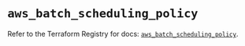 # `aws_batch_scheduling_policy`

Refer to the Terraform Registry for docs: [`aws_batch_scheduling_policy`](https://registry.terraform.io/providers/hashicorp/aws/5.64.0/docs/resources/batch_scheduling_policy).
